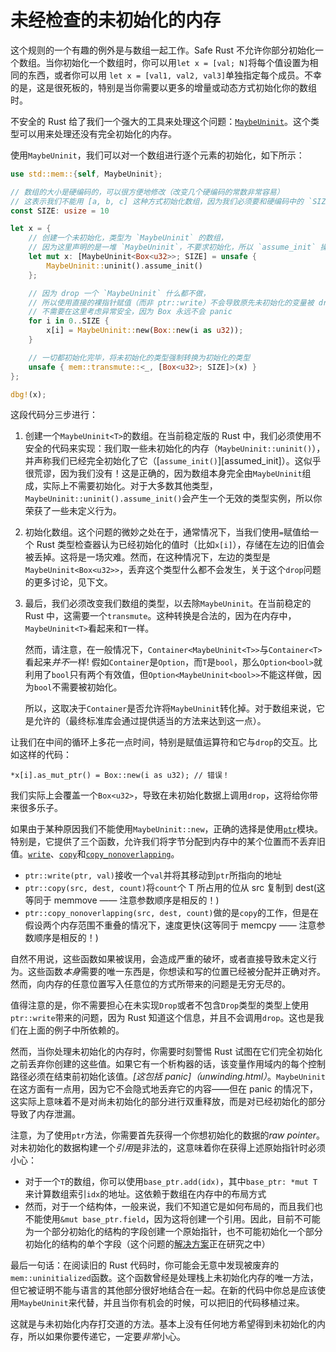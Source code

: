 # 未经检查的未初始化的内存

这个规则的一个有趣的例外是与数组一起工作。Safe Rust 不允许你部分初始化一个数组。当你初始化一个数组时，你可以用`let x = [val; N]`将每个值设置为相同的东西，或者你可以用 `let x = [val1, val2, val3]`单独指定每个成员。不幸的是，这是很死板的，特别是当你需要以更多的增量或动态方式初始化你的数组时。

不安全的 Rust 给了我们一个强大的工具来处理这个问题：[`MaybeUninit`]。这个类型可以用来处理还没有完全初始化的内存。

使用`MaybeUninit`，我们可以对一个数组进行逐个元素的初始化，如下所示：

```rust
use std::mem::{self, MaybeUninit};

// 数组的大小是硬编码的，可以很方便地修改（改变几个硬编码的常数非常容易）
// 这表示我们不能用 [a, b, c] 这种方式初始化数组，因为我们必须要和硬编码中的 `SIZE` 保持同步！
const SIZE: usize = 10

let x = {
    // 创建一个未初始化，类型为 `MaybeUninit` 的数组，
    // 因为这里声明的是一堆 `MaybeUninit`，不要求初始化，所以 `assume_init` 操作是安全的
    let mut x: [MaybeUninit<Box<u32>>; SIZE] = unsafe {
        MaybeUninit::uninit().assume_init()
    };

    // 因为 drop 一个 `MaybeUninit` 什么都不做，
    // 所以使用直接的裸指针赋值（而非 ptr::write）不会导致原先未初始化的变量被 drop
    // 不需要在这里考虑异常安全，因为 Box 永远不会 panic
    for i in 0..SIZE {
        x[i] = MaybeUninit::new(Box::new(i as u32));
    }

    // 一切都初始化完毕，将未初始化的类型强制转换为初始化的类型
    unsafe { mem::transmute::<_, [Box<u32>; SIZE]>(x) }
};

dbg!(x);
```

这段代码分三步进行：

1. 创建一个`MaybeUninit<T>`的数组。在当前稳定版的 Rust 中，我们必须使用不安全的代码来实现：我们取一些未初始化的内存（`MaybeUninit::uninit()`），并声称我们已经完全初始化了它（[`assume_init()`][assumed_init]）。这似乎很荒谬，因为我们没有！这是正确的，因为数组本身完全由`MaybeUninit`组成，实际上不需要初始化。对于大多数其他类型，`MaybeUninit::uninit().assume_init()`会产生一个无效的类型实例，所以你荣获了一些未定义行为。

2. 初始化数组。这个问题的微妙之处在于，通常情况下，当我们使用`=`赋值给一个 Rust 类型检查器认为已经初始化的值时（比如`x[i]`），存储在左边的旧值会被丢掉。这将是一场灾难。然而，在这种情况下，左边的类型是`MaybeUninit<Box<u32>>`，丢弃这个类型什么都不会发生，关于这个`drop`问题的更多讨论，见下文。

3. 最后，我们必须改变我们数组的类型，以去除`MaybeUninit`。在当前稳定的 Rust 中，这需要一个`transmute`。这种转换是合法的，因为在内存中，`MaybeUninit<T>`看起来和`T`一样。

    然而，请注意，在一般情况下，`Container<MaybeUninit<T>>`与`Container<T>`看起来*并不*一样! 假如`Container`是`Option`，而`T`是`bool`，那么`Option<bool>`就利用了`bool`只有两个有效值，但`Option<MaybeUninit<bool>>`不能这样做，因为`bool`不需要被初始化。

    所以，这取决于`Container`是否允许将`MaybeUninit`转化掉。对于数组来说，它是允许的（最终标准库会通过提供适当的方法来达到这一点）。

让我们在中间的循环上多花一点时间，特别是赋值运算符和它与`drop`的交互。比如这样的代码：

<!-- ignore: simplified code -->
```rust,ignore
*x[i].as_mut_ptr() = Box::new(i as u32); // 错误！
```

我们实际上会覆盖一个`Box<u32>`，导致在未初始化数据上调用`drop`，这将给你带来很多乐子。

如果由于某种原因我们不能使用`MaybeUninit::new`，正确的选择是使用[`ptr`]模块。特别是，它提供了三个函数，允许我们将字节分配到内存中的某个位置而不丢弃旧值。[`write`]、[`copy`]和[`copy_nonoverlapping`]。

* `ptr::write(ptr, val)`接收一个`val`并将其移动到`ptr`所指向的地址
* `ptr::copy(src, dest, count)`将`count`个 T 所占用的位从 src 复制到 dest(这等同于 memmove —— 注意参数顺序是相反的！)
* `ptr::copy_nonoverlapping(src, dest, count)`做的是`copy`的工作，但是在假设两个内存范围不重叠的情况下，速度更快(这等同于 memcpy —— 注意参数顺序是相反的！)

自然不用说，这些函数如果被误用，会造成严重的破坏，或者直接导致未定义行为。这些函数*本身*需要的唯一东西是，你想读和写的位置已经被分配并正确对齐。然而，向内存的任意位置写入任意位的方式所带来的问题是无穷无尽的。

值得注意的是，你不需要担心在未实现`Drop`或者不包含`Drop`类型的类型上使用`ptr::write`带来的问题，因为 Rust 知道这个信息，并且不会调用`drop`。这也是我们在上面的例子中所依赖的。

然而，当你处理未初始化的内存时，你需要时刻警惕 Rust 试图在它们完全初始化之前丢弃你创建的这些值。如果它有一个析构器的话，该变量作用域内的每个控制路径必须在结束前初始化该值。*[这包括 panic]（unwinding.html）*。`MaybeUninit`在这方面有一点用，因为它不会隐式地丢弃它的内容——但在 panic 的情况下，这实际上意味着不是对尚未初始化的部分进行双重释放，而是对已经初始化的部分导致了内存泄漏。

注意，为了使用`ptr`方法，你需要首先获得一个你想初始化的数据的*raw pointer*。对未初始化的数据构建一个*引用*是非法的，这意味着你在获得上述原始指针时必须小心：

* 对于一个`T`的数组，你可以使用`base_ptr.add(idx)`，其中`base_ptr: *mut T`来计算数组索引`idx`的地址。这依赖于数组在内存中的布局方式
* 然而，对于一个结构体，一般来说，我们不知道它是如何布局的，而且我们也不能使用`&mut base_ptr.field`，因为这将创建一个引用。因此，目前不可能为一个部分初始化的结构的字段创建一个原始指针，也不可能初始化一个部分初始化的结构的单个字段（这个问题的[解决方案](https://github.com/rust-lang/rust/issues/64490)正在研究之中）

最后一句话：在阅读旧的 Rust 代码时，你可能会无意中发现被废弃的`mem::uninitialized`函数。这个函数曾经是处理栈上未初始化内存的唯一方法，但它被证明不能与语言的其他部分很好地结合在一起。在新的代码中你总是应该使用`MaybeUninit`来代替，并且当你有机会的时候，可以把旧的代码移植过来。

这就是与未初始化内存打交道的方法。基本上没有任何地方希望得到未初始化的内存，所以如果你要传递它，一定要*非常*小心。

[`MaybeUninit`]: https://doc.rust-lang.org/core/mem/union.MaybeUninit.html
[assume_init]: https://doc.rust-lang.org/core/mem/union.MaybeUninit.html#method.assume_init
[`ptr`]: https://doc.rust-lang.org/core/ptr/index.html
[`write`]: https://doc.rust-lang.org/core/ptr/fn.write.html
[`copy`]: https://doc.rust-lang.org/std/ptr/fn.copy.html
[`copy_nonoverlapping`]: https://doc.rust-lang.org/std/ptr/fn.copy_nonoverlapping.html
